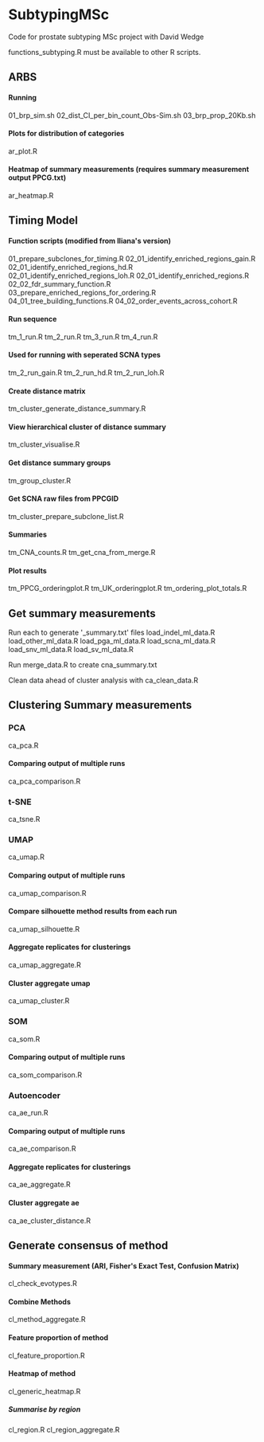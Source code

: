 # SubtypingMSc
Code for prostate subtyping MSc project with David Wedge

functions_subtyping.R must be available to other R scripts.

## ARBS

#### Running
01_brp_sim.sh
02_dist_CI_per_bin_count_Obs-Sim.sh
03_brp_prop_20Kb.sh

#### Plots for distribution of categories
ar_plot.R

#### Heatmap of summary measurements (requires summary measurement output PPCG.txt)
ar_heatmap.R

## Timing Model

#### Function scripts (modified from Iliana's version)
01_prepare_subclones_for_timing.R
02_01_identify_enriched_regions_gain.R
02_01_identify_enriched_regions_hd.R
02_01_identify_enriched_regions_loh.R
02_01_identify_enriched_regions.R
02_02_fdr_summary_function.R
03_prepare_enriched_regions_for_ordering.R
04_01_tree_building_functions.R
04_02_order_events_across_cohort.R

#### Run sequence
tm_1_run.R
tm_2_run.R
tm_3_run.R
tm_4_run.R

#### Used for running with seperated SCNA types
tm_2_run_gain.R
tm_2_run_hd.R
tm_2_run_loh.R

#### Create distance matrix
tm_cluster_generate_distance_summary.R

#### View hierarchical cluster of distance summary
tm_cluster_visualise.R

#### Get distance summary groups
tm_group_cluster.R

#### Get SCNA raw files from PPCGID
tm_cluster_prepare_subclone_list.R

#### Summaries
tm_CNA_counts.R
tm_get_cna_from_merge.R

#### Plot results
tm_PPCG_orderingplot.R
tm_UK_orderingplot.R
tm_ordering_plot_totals.R

## Get summary measurements
Run each to generate '_summary.txt' files
    load_indel_ml_data.R
    load_other_ml_data.R
    load_pga_ml_data.R
    load_scna_ml_data.R
    load_snv_ml_data.R
    load_sv_ml_data.R

Run merge_data.R to create cna_summary.txt

Clean data ahead of cluster analysis with ca_clean_data.R

## Clustering Summary measurements

### PCA
ca_pca.R

#### Comparing output of multiple runs
ca_pca_comparison.R

### t-SNE
ca_tsne.R

### UMAP
ca_umap.R

#### Comparing output of multiple runs
ca_umap_comparison.R

#### Compare silhouette method results from each run
ca_umap_silhouette.R

#### Aggregate replicates for clusterings
ca_umap_aggregate.R

#### Cluster aggregate umap
ca_umap_cluster.R

### SOM
ca_som.R

#### Comparing output of multiple runs
ca_som_comparison.R

### Autoencoder
ca_ae_run.R

#### Comparing output of multiple runs
ca_ae_comparison.R

#### Aggregate replicates for clusterings
ca_ae_aggregate.R

#### Cluster aggregate ae
ca_ae_cluster_distance.R

## Generate consensus of method

#### Summary measurement (ARI, Fisher's Exact Test, Confusion Matrix)
cl_check_evotypes.R

#### Combine Methods
cl_method_aggregate.R

#### Feature proportion of method
cl_feature_proportion.R

#### Heatmap of method
cl_generic_heatmap.R

##### Summarise by region
cl_region.R
cl_region_aggregate.R

